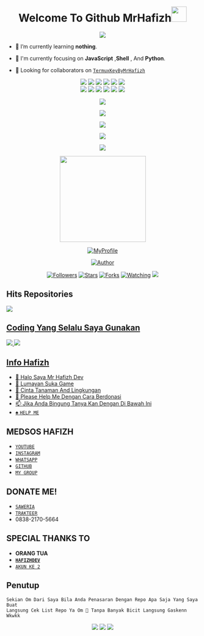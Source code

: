 <!--- Script Punya Hafizh Ganz--->

<h1 align="center">Welcome To Github MrHafizh<img src="https://user-images.githubusercontent.com/1303154/88677602-1635ba80-d120-11ea-84d8-d263ba5fc3c0.gif" width="40px"></h1>

<p align="center">
  <img src="https://i.ibb.co/FwcFVJt/fischl.jpg" />
</p>

- 🌱 I’m currently learning **nothing**.

- 👀 I'm currently focusing on **JavaScript** ,**Shell** , And **Python**.

- 👥 Looking for collaborators on [`TermuxKeyByMrHafizh`](https://github.com/MrHafizhDev/termuxkey)

<!---- Coding By Hafizh Ganz Valid No Debat--->
<!--- Cie Yang Mau Nyolong Logo Xixixi--->
<!--- Pastikan Sudah Izin Sama @Hafizh Ganz--->
<!--- And Kasih Credit :)--->
<p align="center">
  <img src="https://img.shields.io/badge/-JavaScript-black?style=flat-square&logo=javascript" />
  <img src="https://img.shields.io/badge/-Node.Js-black?style=flat-square&logo=Node.js" />
  <img src="https://img.shields.io/badge/-HTML5-black?style=flat-square&logo=html5&logoColor=e34f26" />
  <img src="https://img.shields.io/badge/-CSS3-black?style=flat-square&logo=css3&logoColor=1572b6" />
  <img src="https://img.shields.io/badge/-Git-black?style=flat-square&logo=git" />
  <img src="https://img.shields.io/badge/-GitHub-black?style=flat-square&logo=github" /> <br>
  <img src="https://img.shields.io/badge/-Python-black?style=flat-square&logo=python" />
  <img src="https://img.shields.io/badge/-React-black?style=flat-square&logo=react" />
  <img src="https://img.shields.io/badge/-Redux-black?style=flat-square&logo=redux" />
  <img src="https://img.shields.io/badge/-Windows-black?style=flat-square&logo=windows" />
  <img src="https://img.shields.io/badge/-VS_Code-black?style=flat-square&logo=visual-studio-code" />
  <img src="https://img.shields.io/badge/-SQLite3-black?style=flat-square&logo=sqlite" />
</p>

<!--- Cie Yang Mau Nyolong Izin Dulu Sama Hafizh Om--->

<p align="center">
<img src="https://komarev.com/ghpvc/?username=MrHafizhDev&label=VIEWS GITHUB PROFILE&style=flat-square&color=orange" />
</p>

<!--- Ini Penting Jangan Diubah Om--->

<p align="center">
  <a href="https://github.com/MrHafizhDev"><img src="https://github-readme-stats.vercel.app/api?username=MrHafizhDev&bg_color=30,e96443,904e95&title_color=fff&text_color=fff&icon_color=fff&hide_border=true&show_icons=true" /></a>
</p>

<p align="center">
  <a href="https://github.com/MrHafizhDev"><img src="https://github-readme-stats.vercel.app/api/top-langs?username=MrHafizhDev&bg_color=30,e96443,904e95&title_color=fff&text_color=fff&hide_border=true&show_icons=true&layout=compact" /></a>
</p>

<p align="center">
  <a href="https://github.com/ryo-ma/github-profile-trophy"><img src="https://github-profile-trophy.vercel.app/?username=ryo-ma&theme=onedark" /></a>
</p>

<p align="center">
   <img src="https://github-readme-streak-stats.herokuapp.com/?user=MrHafizhDev" />
</p>

<p align="center">
<img src="https://avatars.githubusercontent.com/MrHafizhDev" width="225" height="225"/>
</p>
<p align="center">
<a href="#"><img title="MyProfile" src="https://img.shields.io/badge/MyProfile-green?colorA=%23ff0000&colorB=%23017e40&style=for-the-badge"></a>
</p>
<p align="center">
<a href="https://github.com/MrHafizhDev"><img title="Author" src="https://img.shields.io/badge/AUTHOR-HAFIZH-blue.svg?style=for-the-badge&logo=github"></a>
<p align="center">
<a href="https://github.com/MrHafizhDev/followers"><img title="Followers" src="https://img.shields.io/github/followers/MrHafizhDev?color=blue&style=flat-square"></a>
<a href="https://github.com/MrHafizhDev/spamwabyhafizhganz/stargazers/"><img title="Stars" src="https://img.shields.io/github/stars/MrHafizhDev/MyProfile?color=red&style=flat-square"></a>
<a href="https://github.com/MrHafizhDev/MyProfile/network/members"><img title="Forks" src="https://img.shields.io/github/forks/MrHafizhDev/MyProfile?color=red&style=flat-square"></a>
<a href="https://github.com/MrHafizhDev/MyProfile/watchers"><img title="Watching" src="https://img.shields.io/github/watchers/MrHafizhDev/MyProfile?label=Watchers&color=blue&style=flat-square"></a>
<a href="https://hits.seeyoufarm.com"><img src="https://hits.seeyoufarm.com/api/count/incr/badge.svg?url=https%3A%2F%2Fgithub.com%2FUrbaee%2Fwhatsapp-bot2&count_bg=%232396FF&title_bg=%23555555&icon=meteor.svg&icon_color=%23F5F9FF&title=visitor&edge_flat=false"/></a>
</p>

  
  
## Hits Repositories
<p align="left">
<a href="https://github.com/MrHafizhDev/termuxkey">
 <img align="center" src="https://github-readme-stats.vercel.app/api/pin/?username=MrHafizhDev&repo=termuxkey&theme=dark" />
  </p>

  
  
## Coding Yang Selalu Saya Gunakan
<p>
    <img
        src="https://img.shields.io/badge/node.js%20-%2343853D.svg?&style=for-the-badge&logo=node.js&logoColor=white" />
    <img
        src="https://img.shields.io/badge/javascript%20-%23323330.svg?&style=for-the-badge&logo=javascript&logoColor=%23F7DF1E" />

<!--- End Data Penting Om --->

<!--- Yang Ini Ubah Aja Om Gapapa --->

## Info Hafizh

- 👋 Halo Saya Mr Hafizh Dev
- 👀 Lumayan Suka Game
- 🌱 Cinta Tanaman And Lingkungan
- 💞️ Please Help Me Dengan Cara Berdonasi 
- 📫 Jika Anda Bingung Tanya Kan Dengan Di Bawah Ini
- ♠️ [`HELP ME`](https://wa.me/6285741056111)

<!--- End Data --->

<!---
MrHafizhDev/MrHafizhDev is a ✨ special ✨ repository because its `README.md` (this file) appears on your GitHub profile.
You can click the Preview link to take a look at your changes.
--->


 ## MEDSOS HAFIZH
- [`YOUTUBE`](https://m.youtube.com/channel/UCEAiLVNeKGtN_0HhLopgOvw)
- [`INSTAGRAM`](https://instagram.com/hafizh.021y/)
- [`WHATSAPP`](https://wa.me/6285741056111)
- [`GITHUB`](https://github.com/MrHafizhDev)
- [`MY GROUP`](https://chat.whatsapp.com/BlhY5aEfrlw3hMf7DVot59)

 ## DONATE ME!
- [`SAWERIA`](https://saweria.co/doraemonbot)
- [`TRAKTEER`](https://trakteer.id/doraemonbot)
- 0838-2170-5664

## SPECIAL THANKS TO 
- **ORANG TUA**
- **[`HAFIZHDEV`](https://github.com/MrHafizhDev)**
- [`AKUN KE 2`](https://github.com/Mrhafizh21)

## Penutup 
```
Sekian Om Dari Saya Bila Anda Penasaran Dengan Repo Apa Saja Yang Saya Buat
Langsung Cek List Repo Ya Om 🗿 Tanpa Banyak Bicit Langsung Gaskenn Wkwkk
```

<!--- Jangan Diubah Amsu --->
<!--- Kasih Credit Gw --->
<!--- Moga Aja Yang Gk Ngasih Credit Dia Gk Pernah Dikasih Credit--->
<!--- Amin...--->

<p align="center">
  <a href="https://m.youtube.com/channel/UCEAiLVNeKGtN_0HhLopgOvw"><img src="https://img.shields.io/badge/YouTube-Doraemon%20Bot%20Official-ff0000?style=for-the-badge&logo=youtube&logoColor=ff0000&link=https://m.youtube.com/channel/UCEAiLVNeKGtN_0HhLopgOvw" /></a>
  <a href="mailto:doraemonbotofficial@secret.fyi"><img src="https://img.shields.io/badge/Gmail-doraemonbotofficial@secret.fyi-ea4335?style=for-the-badge&logo=Gmail&logoColor=ea4335&link=mailto:doraemonbotofficial@secret.fyi" /></a>
  <a href="https://instagram.com/hafizh.021y"><img src="https://img.shields.io/instagram/hafizh.021y?logo=twitter&style=for-the-badge" /></a> <br>

<!--- End--->
<!--- End--->
<!--- End--->
<!--- End Script README.md--->
